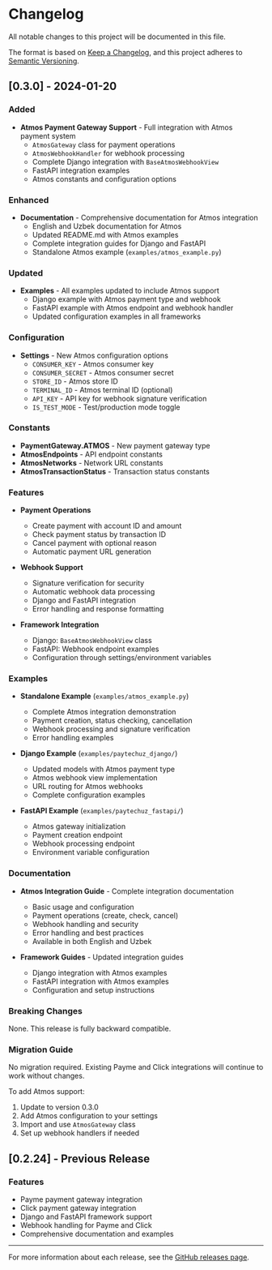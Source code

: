 # Changelog

All notable changes to this project will be documented in this file.

The format is based on [Keep a Changelog](https://keepachangelog.com/en/1.0.0/),
and this project adheres to [Semantic Versioning](https://semver.org/spec/v2.0.0.html).

## [0.3.0] - 2024-01-20

### Added
- **Atmos Payment Gateway Support** - Full integration with Atmos payment system
  - `AtmosGateway` class for payment operations
  - `AtmosWebhookHandler` for webhook processing
  - Complete Django integration with `BaseAtmosWebhookView`
  - FastAPI integration examples
  - Atmos constants and configuration options

### Enhanced
- **Documentation** - Comprehensive documentation for Atmos integration
  - English and Uzbek documentation for Atmos
  - Updated README.md with Atmos examples
  - Complete integration guides for Django and FastAPI
  - Standalone Atmos example (`examples/atmos_example.py`)

### Updated
- **Examples** - All examples updated to include Atmos support
  - Django example with Atmos payment type and webhook
  - FastAPI example with Atmos endpoint and webhook handler
  - Updated configuration examples in all frameworks

### Configuration
- **Settings** - New Atmos configuration options
  - `CONSUMER_KEY` - Atmos consumer key
  - `CONSUMER_SECRET` - Atmos consumer secret  
  - `STORE_ID` - Atmos store ID
  - `TERMINAL_ID` - Atmos terminal ID (optional)
  - `API_KEY` - API key for webhook signature verification
  - `IS_TEST_MODE` - Test/production mode toggle

### Constants
- **PaymentGateway.ATMOS** - New payment gateway type
- **AtmosEndpoints** - API endpoint constants
- **AtmosNetworks** - Network URL constants
- **AtmosTransactionStatus** - Transaction status constants

### Features
- **Payment Operations**
  - Create payment with account ID and amount
  - Check payment status by transaction ID
  - Cancel payment with optional reason
  - Automatic payment URL generation

- **Webhook Support**
  - Signature verification for security
  - Automatic webhook data processing
  - Django and FastAPI integration
  - Error handling and response formatting

- **Framework Integration**
  - Django: `BaseAtmosWebhookView` class
  - FastAPI: Webhook endpoint examples
  - Configuration through settings/environment variables

### Examples
- **Standalone Example** (`examples/atmos_example.py`)
  - Complete Atmos integration demonstration
  - Payment creation, status checking, cancellation
  - Webhook processing and signature verification
  - Error handling examples

- **Django Example** (`examples/paytechuz_django/`)
  - Updated models with Atmos payment type
  - Atmos webhook view implementation
  - URL routing for Atmos webhooks
  - Complete configuration examples

- **FastAPI Example** (`examples/paytechuz_fastapi/`)
  - Atmos gateway initialization
  - Payment creation endpoint
  - Webhook processing endpoint
  - Environment variable configuration

### Documentation
- **Atmos Integration Guide** - Complete integration documentation
  - Basic usage and configuration
  - Payment operations (create, check, cancel)
  - Webhook handling and security
  - Error handling and best practices
  - Available in both English and Uzbek

- **Framework Guides** - Updated integration guides
  - Django integration with Atmos examples
  - FastAPI integration with Atmos examples
  - Configuration and setup instructions

### Breaking Changes
None. This release is fully backward compatible.

### Migration Guide
No migration required. Existing Payme and Click integrations will continue to work without changes.

To add Atmos support:
1. Update to version 0.3.0
2. Add Atmos configuration to your settings
3. Import and use `AtmosGateway` class
4. Set up webhook handlers if needed

## [0.2.24] - Previous Release

### Features
- Payme payment gateway integration
- Click payment gateway integration
- Django and FastAPI framework support
- Webhook handling for Payme and Click
- Comprehensive documentation and examples

---

For more information about each release, see the [GitHub releases page](https://github.com/PayTechUz/paytechuz/releases).
